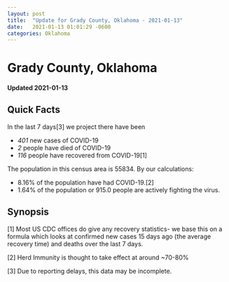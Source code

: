 ```yaml
---
layout: post
title:  "Update for Grady County, Oklahoma - 2021-01-13"
date:   2021-01-13 01:01:29 -0600
categories: Oklahoma
---
```


# Grady County, Oklahoma
#### Updated 2021-01-13

## Quick Facts

In the last 7 days[3] we project there have been
- *401* new cases of COVID-19
- *2* people have died of COVID-19
- *116* people have recovered from COVID-19[1]

The population in this census area is 55834. By our calculations:
- 8.16% of the population have had COVID-19.[2]
- 1.64% of the population or 915.0 people are actively fighting the virus.

## Synopsis




[1] Most US CDC offices do give any recovery statistics- we base this on a formula which looks at confirmed new cases
15 days ago (the average recovery time) and deaths over the last 7 days.

[2] Herd Immunity is thought to take effect at around ~70-80%

[3] Due to reporting delays, this data may be incomplete.
 
    